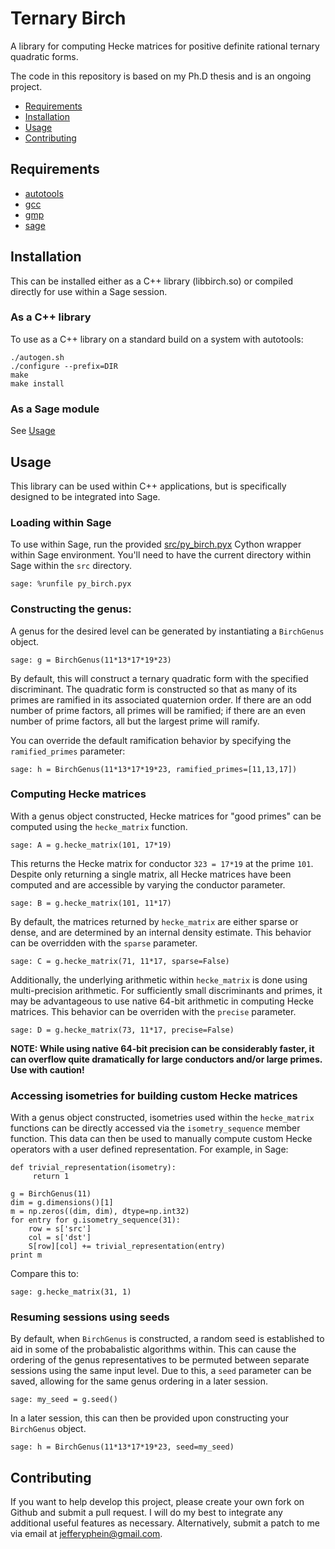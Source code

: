 Ternary Birch
=============
A library for computing Hecke matrices for positive definite rational ternary quadratic forms.

The code in this repository is based on my Ph.D thesis and is an ongoing project.

- [Requirements](#requirements)
- [Installation](#installation)
- [Usage](#usage)
- [Contributing](#contribution)

## Requirements

- [autotools](https://www.gnu.org/software/automake/manual/html_node/Autotools-Introduction.html)
- [gcc](https://gcc.gnu.org/)
- [gmp](https://gmplib.org/)
- [sage](http://www.sagemath.org/)

## Installation

This can be installed either as a C++ library (libbirch.so) or compiled directly for use within a Sage session.

### As a C++ library

To use as a C++ library on a standard build on a system with autotools:

    ./autogen.sh
    ./configure --prefix=DIR
    make
    make install
    
### As a Sage module

See [Usage](#usage)
    
## Usage

This library can be used within C++ applications, but is specifically designed to be integrated into Sage.

### Loading within Sage

To use within Sage, run the provided [src/py_birch.pyx](https://github.com/jefferyphein/ternary-birch/blob/master/src/py_birch.pyx) Cython wrapper within Sage environment. You'll need to have the current directory within Sage within the ``src`` directory.

    sage: %runfile py_birch.pyx

### Constructing the genus:

A genus for the desired level can be generated by instantiating a ``BirchGenus`` object.

    sage: g = BirchGenus(11*13*17*19*23)

By default, this will construct a ternary quadratic form with the specified discriminant. The quadratic form is constructed so that as many of its primes are ramified in its associated quaternion order. If there are an odd number of prime factors, all primes will be ramified; if there are an even number of prime factors, all but the largest prime will ramify.

You can override the default ramification behavior by specifying the ``ramified_primes`` parameter:

    sage: h = BirchGenus(11*13*17*19*23, ramified_primes=[11,13,17])
    
### Computing Hecke matrices

With a genus object constructed, Hecke matrices for "good primes" can be computed using the ``hecke_matrix`` function.

    sage: A = g.hecke_matrix(101, 17*19)

This returns the Hecke matrix for conductor ``323 = 17*19`` at the prime ``101``. Despite only returning a single matrix, all Hecke matrices have been computed and are accessible by varying the conductor parameter.

    sage: B = g.hecke_matrix(101, 11*17)

By default, the matrices returned by ``hecke_matrix`` are either sparse or dense, and are determined by an internal density estimate. This behavior can be overridden with the ``sparse`` parameter.

    sage: C = g.hecke_matrix(71, 11*17, sparse=False)

Additionally, the underlying arithmetic within ``hecke_matrix`` is done using multi-precision arithmetic. For sufficiently small discriminants and primes, it may be advantageous to use native 64-bit arithmetic in computing Hecke matrices. This behavior can be overriden with the ``precise`` parameter.

    sage: D = g.hecke_matrix(73, 11*17, precise=False)

**NOTE: While using native 64-bit precision can be considerably faster, it can overflow quite dramatically for large conductors and/or large primes. Use with caution!**

### Accessing isometries for building custom Hecke matrices

With a genus object constructed, isometries used within the ``hecke_matrix`` functions can be directly accessed via the ``isometry_sequence`` member function. This data can then be used to manually compute custom Hecke operators with a user defined representation. For example, in Sage:

    def trivial_representation(isometry):
         return 1

    g = BirchGenus(11)
    dim = g.dimensions()[1]
    m = np.zeros((dim, dim), dtype=np.int32)
    for entry for g.isometry_sequence(31):
        row = s['src']
        col = s['dst']
        S[row][col] += trivial_representation(entry)
    print m

Compare this to:

    sage: g.hecke_matrix(31, 1)

### Resuming sessions using seeds

By default, when ``BirchGenus`` is constructed, a random seed is established to aid in some of the probabalistic algorithms within. This can cause the ordering of the genus representatives to be permuted between separate sessions using the same input level. Due to this, a ``seed`` parameter can be saved, allowing for the same genus ordering in a later session.

    sage: my_seed = g.seed()

In a later session, this can then be provided upon constructing your ``BirchGenus`` object.

    sage: h = BirchGenus(11*13*17*19*23, seed=my_seed)

## Contributing

If you want to help develop this project, please create your own fork on Github and submit a pull request. I will do my best to integrate any additional useful features as necessary. Alternatively, submit a patch to me via email at jefferyphein@gmail.com.
